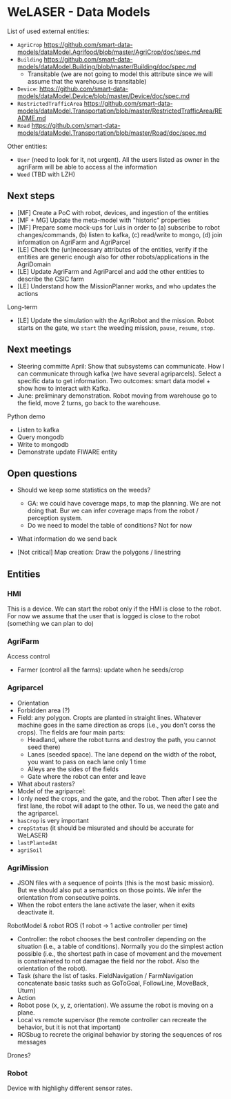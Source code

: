 # WeLASER - Data Models

List of used external entities:
- `AgriCrop` https://github.com/smart-data-models/dataModel.Agrifood/blob/master/AgriCrop/doc/spec.md
- `Building` https://github.com/smart-data-models/dataModel.Building/blob/master/Building/doc/spec.md
    - Transitable (we are not going to model this attribute since we will assume that the warehouse is transitable)
- `Device`: https://github.com/smart-data-models/dataModel.Device/blob/master/Device/doc/spec.md
- `RestrictedTrafficArea` https://github.com/smart-data-models/dataModel.Transportation/blob/master/RestrictedTrafficArea/README.md
- `Road` https://github.com/smart-data-models/dataModel.Transportation/blob/master/Road/doc/spec.md

Other entities:
- `User` (need to look for it, not urgent). All the users listed as owner in the agriFarm will be able to access al the information
- `Weed` (TBD with LZH)

## Next steps

- [MF] Create a PoC with robot, devices, and ingestion of the entities
- [MF + MG] Update the meta-model with "historic" properties
- [MF] Prepare some mock-ups for Luis in order to (a) subscribe to robot changes/commands, (b) listen to kafka, (c) read/write to mongo, (d) join information on AgriFarm and AgriParcel
- [LE] Check the (un)necessary attributes of the entities, verify if the entities are generic enough also for other robots/applications in the AgriDomain
- [LE] Update AgriFarm and AgriParcel and add the other entities to describe the CSIC farm
- [LE] Understand how the MissionPlanner works, and who updates the actions

Long-term 
- [LE] Update the simulation with the AgriRobot and the mission. Robot starts on the gate, we `start` the weeding mission, `pause`, `resume`, `stop`.

## Next meetings

- Steering committe April: Show that subsystems can communicate. How I can communicate through kafka (we have several agriparcels). Select a specific data to get information. Two outcomes: smart data model + show how to interact with Kafka.
- June: preliminary demonstration. Robot moving from warehouse go to the field, move 2 turns, go back to the warehouse.

Python demo
- Listen to kafka
- Query mongodb
- Write to mongodb
- Demonstrate update FIWARE entity

## Open questions

- Should we keep some statistics on the weeds?
    - GA: we could have coverage maps, to map the planning. We are not doing that. Bur we can infer coverage maps from the robot / perception system.
    - Do we need to model the table of conditions? Not for now

- What information do we send back
- [Not critical] Map creation: Draw the polygons / linestring

## Entities

### HMI

This is a device. We can start the robot only if the HMI is close to the robot.
For now we assume that the user that is logged is close to the robot (something we can plan to do)

### AgriFarm

Access control
- Farmer (control all the farms): update when he seeds/crop

### Agriparcel
- Orientation
- Forbidden area (?)
- Field: any polygon. Cropts are planted in straight lines. Whatever machine goes in the same direction as crops (i.e., you don't corss the crops). The fields are four main parts: 
    - Headland, where the robot turns and destroy the path, you cannot seed there) 
    - Lanes (seeded space). The lane depend on the width of the robot, you want to pass on each lane only 1 time
    - Alleys are the sides of the fields
    - Gate where the robot can enter and leave
- What about rasters?
- Model of the agriparcel:
- I only need the crops, and the gate, and the robot. Then after I see the first lane, the robot will adapt to the other. To us, we need the gate and the agriparcel.
- `hasCrop` is very important
- `cropStatus` (it should be misurated and should be accurate for WeLASER)
- `lastPlantedAt`
- `agriSoil`

### AgriMission

- JSON files with a sequence of points (this is the most basic mission). But we should also put a semantics on those points. We infer the orientation from consecutive points.
- When the robot enters the lane activate the laser, when it exits deactivate it.

RobotModel & robot
ROS (1 robot -> 1 active controller per time)
- Controller: the robot chooses the best controller depending on the situation (i.e., a table of conditions). Normally you do the simplest action possible (i.e., the shortest path in case of movement and the movement is constraineted to not damagae the field nor the robot. Also the orientation of the robot).
- Task (share the list of tasks. FieldNavigation / FarmNavigation concatenate basic tasks such as GoToGoal, FollowLine, MoveBack, Uturn)
- Action
- Robot pose (x, y, z, orientation). We assume the robot is moving on a plane.
- Local vs remote supervisor (the remote controller can recreate the behavior, but it is not that important)
- ROSbug to recrete the original behavior by storing the sequences of ros messages

Drones?


### Robot

Device with highlighy different sensor rates.
